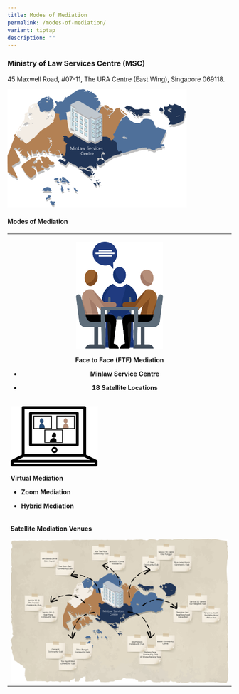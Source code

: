 ```yaml
---
title: Modes of Mediation
permalink: /modes-of-mediation/
variant: tiptap
description: ""
---
```

<h3>Ministry of Law Services Centre (MSC)</h3>
<p>45 Maxwell Road, #07-11, The URA Centre (East Wing), Singapore 069118.</p>
<p></p>
<div class="isomer-image-wrapper">
<img style="width: 80%;" height="auto" width="100%" alt="" src="/images/Web Revamp pics/URA.png">
</div>
<p></p>
<h4>Modes of Mediation</h4>
<table style="minWidth: 75px">
<colgroup>
<col>
<col>
<col>
</colgroup>
<tbody>
<tr>
<th rowspan="4" colspan="3">
<p></p>
<div class="isomer-image-wrapper">
<img style="width: 40%;" height="auto" width="100%" alt="" src="/images/Web Revamp pics/Facetoface.png">
</div>
<p><strong>Face to Face (FTF) Mediation</strong>
</p>
<ul data-tight="true" class="tight">
<li>
<p>Minlaw Service Centre</p>
</li>
<li>
<p>18 Satellite Locations</p>
</li>
</ul>
</th>
</tr>
<tr></tr>
<tr></tr>
<tr></tr>
<tr>
<td rowspan="2" colspan="3">
<p></p>
<div class="isomer-image-wrapper">
<img style="width: 40%;" height="auto" width="100%" alt="" src="/images/Web Revamp pics/Virtual.png">
</div>
<p><strong>Virtual Mediation</strong>
</p>
<ul data-tight="true" class="tight">
<li>
<p><strong>Zoom Mediation</strong>
</p>
</li>
<li>
<p><strong>Hybrid Mediation</strong>
</p>
</li>
</ul>
</td>
</tr>
<tr></tr>
<tr>
<td rowspan="1" colspan="3">
<p><strong>Satellite Mediation Venues</strong>
</p>
<div class="isomer-image-wrapper">
<img style="width: 100%" height="auto" width="100%" alt="" src="/images/Web Revamp pics/SATELLITE_MEDIATION_CENTRE_2025.png">
</div>
</td>
</tr>
</tbody>
</table>
<p></p>
